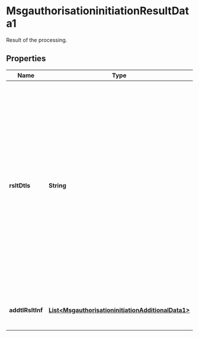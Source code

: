 

# MsgauthorisationinitiationResultData1

Result of the processing.

## Properties

| Name | Type | Description | Notes |
|------------ | ------------- | ------------- | -------------|
|**rsltDtls** | **String** | The code identifying if the transaction was approved, or if it was declined, the reason for the rejection or the action required of the Acceptor. The code can also identify the disposition of a previous message or an action taken as a result of receipt of a previous message. |  [optional] |
|**addtlRsltInf** | [**List&lt;MsgauthorisationinitiationAdditionalData1&gt;**](MsgauthorisationinitiationAdditionalData1.md) | Additional result information to be conveyed. |  [optional] |



